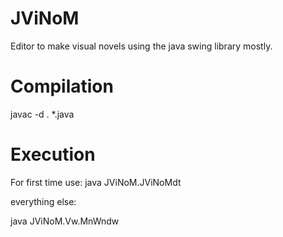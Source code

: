 # JViNoM
Editor to make visual novels using the java swing library mostly.

# Compilation

javac -d . *.java

# Execution

For first time use: java JViNoM.JViNoMdt

everything else:

java JViNoM.Vw.MnWndw
